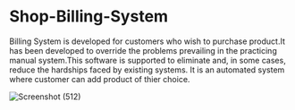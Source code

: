 # Shop-Billing-System



Billing System is developed for customers who wish to purchase product.It has been developed to override the problems prevailing in the practicing manual system.This software is supported to eliminate and, in some cases, reduce the hardships faced by existing systems. It is an automated system where customer can add product of thier choice.

![Screenshot (512)](https://user-images.githubusercontent.com/38826506/185794497-719289f5-8c4c-4c21-a55c-ac654f162cbe.png)





